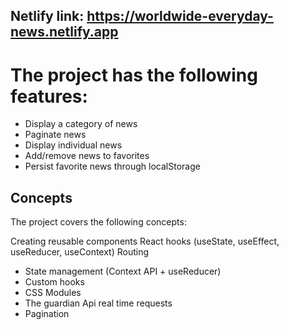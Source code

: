  ##  Netlify link:   https://worldwide-everyday-news.netlify.app

 # The project has the following features:

- Display a category of news
- Paginate news
- Display individual news
- Add/remove news to favorites
- Persist favorite news through localStorage

 ## Concepts
The project covers the following concepts:

Creating reusable components
React hooks (useState, useEffect, useReducer, useContext)
Routing

- State management (Context API + useReducer)
- Custom hooks
- CSS Modules
- The guardian Api real time requests
- Pagination




